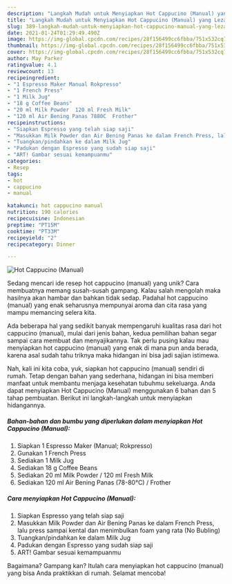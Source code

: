 ```yaml
---
description: "Langkah Mudah untuk Menyiapkan Hot Cappucino (Manual) yang Lezat"
title: "Langkah Mudah untuk Menyiapkan Hot Cappucino (Manual) yang Lezat"
slug: 389-langkah-mudah-untuk-menyiapkan-hot-cappucino-manual-yang-lezat
date: 2021-01-24T01:29:49.490Z
image: https://img-global.cpcdn.com/recipes/28f156499cc6fbba/751x532cq70/hot-cappucino-manual-foto-resep-utama.jpg
thumbnail: https://img-global.cpcdn.com/recipes/28f156499cc6fbba/751x532cq70/hot-cappucino-manual-foto-resep-utama.jpg
cover: https://img-global.cpcdn.com/recipes/28f156499cc6fbba/751x532cq70/hot-cappucino-manual-foto-resep-utama.jpg
author: May Parker
ratingvalue: 4.1
reviewcount: 13
recipeingredient:
- "1 Espresso Maker Manual Rokpresso"
- "1 French Press"
- "1 Milk Jug"
- "18 g Coffee Beans"
- "20 ml Milk Powder  120 ml Fresh Milk"
- "120 ml Air Bening Panas 7880C  Frother"
recipeinstructions:
- "Siapkan Espresso yang telah siap saji"
- "Masukkan Milk Powder dan Air Bening Panas ke dalam French Press, lalu press sampai kental dan menimbulkan foam yang rata (No Bubling)"
- "Tuangkan/pindahkan ke dalam Milk Jug"
- "Padukan dengan Espresso yang sudah siap saji"
- "ART! Gambar sesuai kemampuanmu"
categories:
- Resep
tags:
- hot
- cappucino
- manual

katakunci: hot cappucino manual 
nutrition: 190 calories
recipecuisine: Indonesian
preptime: "PT15M"
cooktime: "PT33M"
recipeyield: "2"
recipecategory: Dinner

---
```



![Hot Cappucino (Manual)](https://img-global.cpcdn.com/recipes/28f156499cc6fbba/751x532cq70/hot-cappucino-manual-foto-resep-utama.jpg)

Sedang mencari ide resep hot cappucino (manual) yang unik? Cara membuatnya memang susah-susah gampang. Kalau salah mengolah maka hasilnya akan hambar dan bahkan tidak sedap. Padahal hot cappucino (manual) yang enak seharusnya mempunyai aroma dan cita rasa yang mampu memancing selera kita.



Ada beberapa hal yang sedikit banyak mempengaruhi kualitas rasa dari hot cappucino (manual), mulai dari jenis bahan, kedua pemilihan bahan segar sampai cara membuat dan menyajikannya. Tak perlu pusing kalau mau menyiapkan hot cappucino (manual) yang enak di mana pun anda berada, karena asal sudah tahu triknya maka hidangan ini bisa jadi sajian istimewa.


Nah, kali ini kita coba, yuk, siapkan hot cappucino (manual) sendiri di rumah. Tetap dengan bahan yang sederhana, hidangan ini bisa memberi manfaat untuk membantu menjaga kesehatan tubuhmu sekeluarga. Anda dapat menyiapkan Hot Cappucino (Manual) menggunakan 6 bahan dan 5 tahap pembuatan. Berikut ini langkah-langkah untuk menyiapkan hidangannya.

<!--inarticleads1-->

##### Bahan-bahan dan bumbu yang diperlukan dalam menyiapkan Hot Cappucino (Manual):

1. Siapkan 1 Espresso Maker (Manual; Rokpresso)
1. Gunakan 1 French Press
1. Sediakan 1 Milk Jug
1. Sediakan 18 g Coffee Beans
1. Sediakan 20 ml Milk Powder / 120 ml Fresh Milk
1. Sediakan 120 ml Air Bening Panas (78-80°C) / Frother




<!--inarticleads2-->

##### Cara menyiapkan Hot Cappucino (Manual):

1. Siapkan Espresso yang telah siap saji
1. Masukkan Milk Powder dan Air Bening Panas ke dalam French Press, lalu press sampai kental dan menimbulkan foam yang rata (No Bubling)
1. Tuangkan/pindahkan ke dalam Milk Jug
1. Padukan dengan Espresso yang sudah siap saji
1. ART! Gambar sesuai kemampuanmu




Bagaimana? Gampang kan? Itulah cara menyiapkan hot cappucino (manual) yang bisa Anda praktikkan di rumah. Selamat mencoba!
